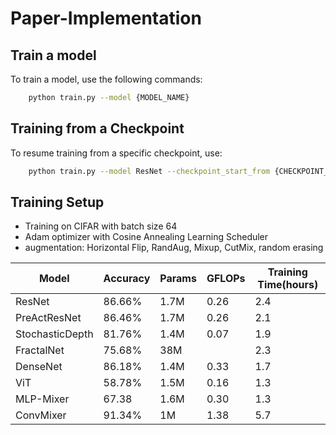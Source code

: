 # Paper-Implementation

## Train a model 
To train a model, use the following commands:
``` bash
    python train.py --model {MODEL_NAME}
```

## Training from a Checkpoint
To resume training from a specific checkpoint, use:
``` bash
    python train.py --model ResNet --checkpoint_start_from {CHECKPOINT_PATH} 
```

## Training Setup
- Training on CIFAR with batch size 64
- Adam optimizer with Cosine Annealing Learning Scheduler 
- augmentation: Horizontal Flip, RandAug, Mixup, CutMix, random erasing

| Model             | Accuracy | Params | GFLOPs | Training Time(hours) | 
|-------------------|----------|--------|--------|----------------------|
| ResNet            | 86.66%   | 1.7M   | 0.26   | 2.4                  |
| PreActResNet      | 86.46%   | 1.7M   | 0.26   | 2.1                  |
| StochasticDepth   | 81.76%   | 1.4M   | 0.07   | 1.9                  |
| FractalNet        | 75.68%   | 38M    |        | 2.3                  |
| DenseNet          | 86.18%   | 1.4M   | 0.33   | 1.7                  |
| ViT               | 58.78%   | 1.5M   | 0.16   | 1.3                  |
| MLP-Mixer         | 67.38    | 1.6M   | 0.30   | 1.3                  |
| ConvMixer         | 91.34%   | 1M     | 1.38   | 5.7                  |